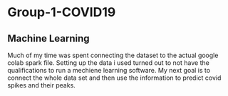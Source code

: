 # Group-1-COVID19
## Machine Learning
Much of my time was spent connecting the dataset to the actual google colab spark file.
Setting up the data i used turned out to not have the qualifications to run a mechiene learning software.
My next goal is to connect the whole data set and then use the information to predict covid spikes and their peaks.

